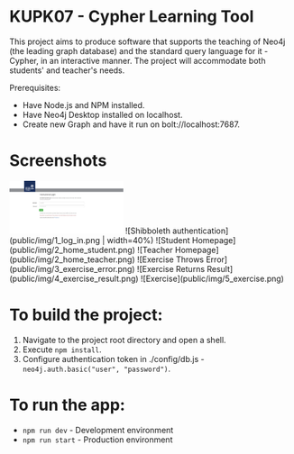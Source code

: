 # KUPK07 - Cypher Learning Tool
This project aims to produce software that supports the teaching of Neo4j (the leading graph database) and the standard query language for it - Cypher, in an interactive manner. The project will accommodate both students' and teacher's needs.

Prerequisites:
*  Have Node.js and NPM installed.
*  Have Neo4j Desktop installed on localhost.
*  Create new Graph and have it run on bolt://localhost:7687.

# Screenshots
<img src="public/img/1_log_in.png" alt="Shibboleth authentication" width="40%">
![Shibboleth authentication](public/img/1_log_in.png | width=40%)
![Student Homepage](public/img/2_home_student.png)
![Teacher Homepage](public/img/2_home_teacher.png)
![Exercise Throws Error](public/img/3_exercise_error.png)
![Exercise Returns Result](public/img/4_exercise_result.png)
![Exercise](public/img/5_exercise.png)

# To build the project:
1.  Navigate to the project root directory and open a shell.
2.  Execute `npm install`.
2.  Configure authentication token in ./config/db.js - `neo4j.auth.basic("user", "password")`.
	
# To run the app:
*  `npm run dev` - Development environment
*  `npm run start` - Production environment